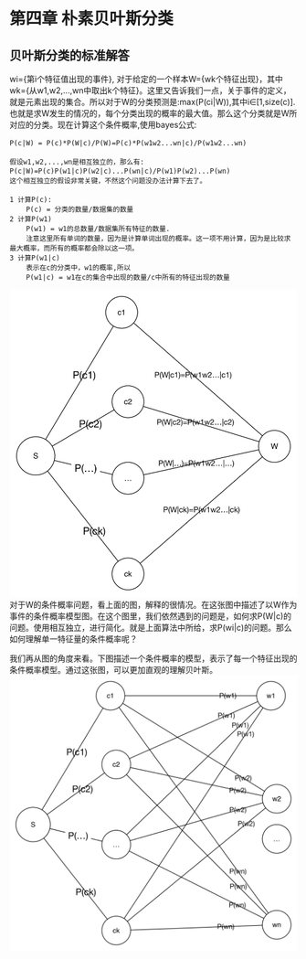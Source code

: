 # 第四章 朴素贝叶斯分类

## 贝叶斯分类的标准解答
wi={第i个特征值出现的事件}, 对于给定的一个样本W={wk个特征出现}，其中wk={从w1,w2,...,wn中取出k个特征}。这里又告诉我们一点，关于事件的定义，就是元素出现的集合。所以对于W的分类预测是:max(P(ci|W)),其中i∈[1,size(c)]. 也就是求W发生的情况的，每个分类出现的概率的最大值。那么这个分类就是W所对应的分类。现在计算这个条件概率,使用bayes公式:

```
P(c|W) = P(c)*P(W|c)/P(W)=P(c)*P(w1w2...wn|c)/P(w1w2...wn)

假设w1,w2,...,wn是相互独立的，那么有:
P(c|W)=P(c)P(w1|c)P(w2|c)...P(wn|c)/P(w1)P(w2)...P(wn)
这个相互独立的假设非常关键，不然这个问题没办法计算下去了。

1 计算P(c):
	P(c) = 分类的数量/数据集的数量
2 计算P(w1)
	P(w1) = w1的总数量/数据集所有特征的数量.
	注意这里所有单词的数量，因为是计算单词出现的概率。这一项不用计算，因为是比较求最大概率，而所有的概率都会除以这一项。
3 计算P(w1|c)
	表示在c的分类中，w1的概率,所以
	P(w1|c) = w1在c的集合中出现的数量/c中所有的特征出现的数量
```
![](../../res/MLInAction/bayes2.png)
对于W的条件概率问题，看上面的图，解释的很情况。在这张图中描述了以W作为事件的条件概率模型图。在这个图里，我们依然遇到的问题是，如何求P(W|c)的问题。使用相互独立，进行简化。就是上面算法中所给，求P(wi|c)的问题。那么如何理解单一特征量的条件概率呢？

我们再从图的角度来看。下图描述一个条件概率的模型，表示了每一个特征出现的条件概率模型。通过这张图，可以更加直观的理解贝叶斯。
![](../../res/MLInAction/bayes.png)

